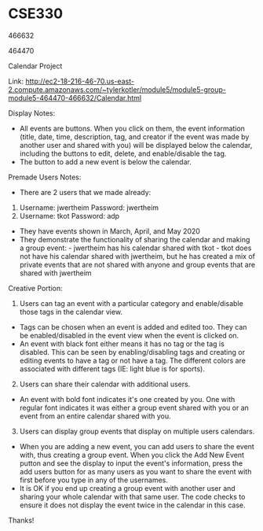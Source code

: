 # CSE330
466632

464470

Calendar Project

Link: 
http://ec2-18-216-46-70.us-east-2.compute.amazonaws.com/~tylerkotler/module5/module5-group-module5-464470-466632/Calendar.html

Display Notes:
 - All events are buttons. When you click on them, the event information (title, date, time, description, tag, and creator if the event was made by another user and shared with you) will be displayed below the calendar, including the buttons to edit, delete, and enable/disable the tag.
 - The button to add a new event is below the calendar.
 
Premade Users Notes:
 - There are 2 users that we made already:
  1) Username: jwertheim   Password: jwertheim
  2) Username: tkot   Password: adp
 - They have events shown in March, April, and May 2020
 - They demonstrate the functionality of sharing the calendar and making a group event:
          - jwertheim has his calendar shared with tkot
          - tkot does not have his calendar shared with jwertheim, but he has created a mix of private events that are not shared with anyone and group events that are shared with jwertheim

Creative Portion:
1) Users can tag an event with a particular category and enable/disable those tags in the calendar view.
 - Tags can be chosen when an event is added and edited too. They can be enabled/disabled in the event view when the event is clicked on.
 - An event with black font either means it has no tag or the tag is disabled. This can be seen by enabling/disabling tags and creating or editing events to have a tag or not have a tag. The different colors are associated with different tags (IE: light blue is for sports).
2) Users can share their calendar with additional users.
 - An event with bold font indicates it's one created by you. One with regular font indicates it was either a group event shared with you or an event from an entire calendar shared with you.
3) Users can display group events that display on multiple users calendars.
 - When you are adding a new event, you can add users to share the event with, thus creating a group event. When you click the Add New Event putton and see the display to input the event's information, press the add users button for as many users as you want to share the event with first before you type in any of the usernames.
 - It is OK if you end up creating a group event with another user and sharing your whole calendar with that same user. The code checks to ensure it does not display the event twice in the calendar in this case.
 
Thanks!
